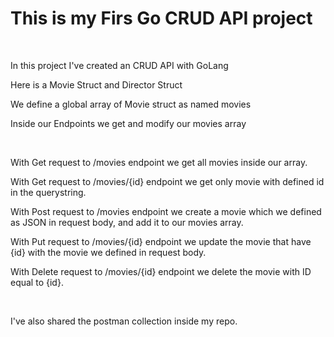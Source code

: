 <h1>This is my Firs Go CRUD API project</h1>

<br>
<p>In this project I've created an CRUD API with GoLang</p>
<p>Here is a Movie Struct and Director Struct</p>
<p>We define a global array of Movie struct as named movies</p>
<p>Inside our Endpoints we get and modify our movies array</p>
<br>
<p>With Get request to /movies endpoint we get all movies inside our array.</p>
<p>With Get request to /movies/{id} endpoint we get only movie with defined id in the querystring.</p>
<p>With Post request to /movies endpoint we create a movie which we defined as JSON in request body, and add it to our movies array.</p>
<p>With Put request to /movies/{id} endpoint we update the movie that have {id} with the movie we defined in request body.</p>
<p>With Delete request to /movies/{id} endpoint we delete the movie with ID equal to {id}.</p>
<br>
<p>I've also shared the postman collection inside my repo.</p>